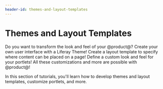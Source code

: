 ```yaml
---
header-id: themes-and-layout-templates
---
```


# Themes and Layout Templates

Do you want to transform the look and feel of your @product@? Create your
own user interface with a Liferay Theme! Create a layout template to specify 
where content can be placed on a page! Define a custom look and feel for your 
portlets! All these customizations and more are possible with @product@!

In this section of tutorials, you'll learn how to develop themes and layout
templates, customize portlets, and more.
